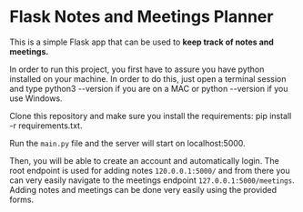 # Flask Notes and Meetings Planner

This is a simple Flask app that can be used to **keep track of notes and meetings.**

In order to run this project, you first have to assure you have python installed on your machine. In order to do this, just open a terminal session and type python3 --version if you are on a MAC or python --version if you use Windows.

Clone this repository and make sure you install the requirements: pip install -r requirements.txt.

Run the <code>main.py</code> file and the server will start on localhost:5000.

Then, you will be able to create an account and automatically login. The root endpoint is used for adding notes <code>120.0.0.1:5000/</code> and from there you can very easily navigate to the meetings endpoint <code>127.0.0.1:5000/meetings</code>.
Adding notes and meetings can be done very easily using the provided forms.